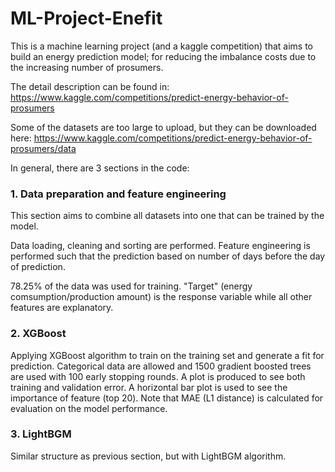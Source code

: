 # ML-Project-Enefit
This is a machine learning project (and a kaggle competition) that aims to build an energy prediction model; for reducing the imbalance costs due to the increasing number of prosumers.

The detail description can be found in: https://www.kaggle.com/competitions/predict-energy-behavior-of-prosumers

Some of the datasets are too large to upload, but they can be downloaded here: https://www.kaggle.com/competitions/predict-energy-behavior-of-prosumers/data

In general, there are 3 sections in the code:

### 1. Data preparation and feature engineering
This section aims to combine all datasets into one that can be trained by the model.

Data loading, cleaning and sorting are performed. Feature engineering is performed such that the prediction based on number of days before the day of prediction.

78.25% of the data was used for training. "Target" (energy comsumption/production amount) is the response variable while all other features are explanatory.


### 2. XGBoost
Applying XGBoost algorithm to train on the training set and generate a fit for prediction. Categorical data are allowed and 1500 gradient boosted trees are used with 100 early stopping rounds. A plot is produced to see both training and validation error. A horizontal bar plot is used to see the importance of feature (top 20). Note that MAE (L1 distance) is calculated for evaluation on the model performance.

### 3. LightBGM
Similar structure as previous section, but with LightBGM algorithm.
